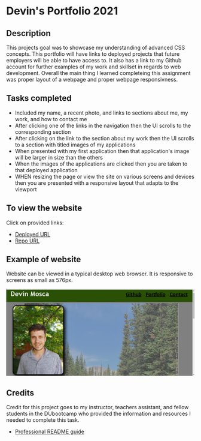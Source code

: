 # Devin's Portfolio 2021

## Description

This projects goal was to showcase my understanding of advanced CSS concepts. This portfolio will have links to deployed projects that future employers will be able to have access to. It also has a link to my Github account for further examples of my work and skillset in regards to web development. Overall the main thing I learned completeing this assignment was proper layout of a webpage and proper webpage responsivness. 

## Tasks completed
- Included my name, a recent photo, and links to sections about me, my work, and how to contact me
- After clicking one of the links in the navigation then the UI scrolls to the corresponding section
- After clicking on the link to the section about my work then the UI scrolls to a section with titled    images of my applications
- When presented with my first application then that application's image will be larger in size than the others
-  When the images of the applications are clicked then you are taken to that deployed application
- WHEN resizing the page or view the site on various screens and devices then you are presented with a responsive layout that adapts to the viewport


## To view the website 
Click on provided links:
- [Deployed URL](https://dmosca2021.github.io/dm_portfolio_2021)
- [Repo URL](https://github.com/DMosca2021/dm_portfolio_2021)

## Example of website
Website can be viewed in a typical desktop web browser. It is responsive to screens as small as 576px. 

    
![Screenshot](./assets/images/portfolio_scrnsht.png)


## Credits
Credit for this project goes to my instructor, teachers assistant, and fellow students in the DUbootcamp who provided the information and resources I needed to complete this task.

- [Professional README guide](https://coding-boot-camp.github.io/full-stack/github/professional-readme-guide)
